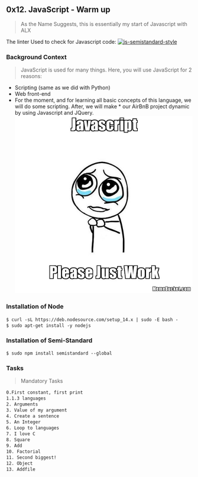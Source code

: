 ## 0x12. JavaScript - Warm up

> As the Name Suggests, this is essentially my start of Javascript with ALX


The linter Used to check for Javascript code:
[![js-semistandard-style](https://img.shields.io/badge/code%20style-semistandard-brightgreen.svg)](https://github.com/standard/semistandard)

### Background Context
> JavaScript is used for many things. Here, you will use JavaScript for 2 reasons:

* Scripting (same as we did with Python)
* Web front-end
* For the moment, and for learning all basic concepts of this language, we will do some scripting. After, we will make * our AirBnB project dynamic by using Javascript and JQuery.
![Javascript](Javascript-535.png.jpg)

### Installation of Node

```
$ curl -sL https://deb.nodesource.com/setup_14.x | sudo -E bash -
$ sudo apt-get install -y nodejs
```
### Installation of Semi-Standard
```
$ sudo npm install semistandard --global
```

### Tasks

> Mandatory Tasks
```
0.First constant, first print
1.1.3 languages
2. Arguments
3. Value of my argument
4. Create a sentence
5. An Integer
6. Loop to languages
7. I love C
8. Square
9. Add
10. Factorial
11. Second biggest!
12. Object
13. Addfile



```

